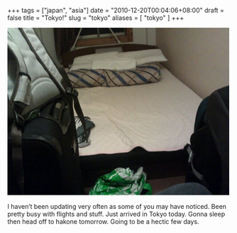 +++
tags = ["japan", "asia"]
date = "2010-12-20T00:04:06+08:00"
draft = false
title = "Tokyo!"
slug = "tokyo"
aliases = [
	"tokyo"
]
+++

![image](/images/2010/12/wpid-imag0255.jpg)

I haven’t been updating very often as some of you may have noticed. Been pretty busy with flights and stuff. Just arrived in Tokyo today. Gonna sleep then head off to hakone tomorrow. Going to be a hectic few days.


